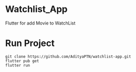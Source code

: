 # Watchlist_App

Flutter for add Movie to WatchList

# Run Project
```
git clone https://github.com/AdityaPTN/watchlist-app.git
flutter pub get
flutter run
```
